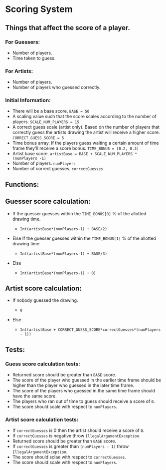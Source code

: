 # Scoring System

## Things that affect the score of a player.

### For Guessers:
* Number of players.
* Time taken to guess.

### For Artists:
* Number of players.
* Number of players who guessed correctly.

### Initial Information:
* There will be a base score. `BASE = 50`
* A scaling value such that the score scales according to the number of players. `SCALE_NUM_PLAYERS = 15`
* A correct guess scale (artist only). Based on the number of players that correctly guess the artists drawing the artist will receive a higher score. `CORRECT_GUESS_SCORE = 5`
* Time bonus array. If the players guess waiting a certain amount of time frame they'll receive a score bonus. `TIME_BONUS = [0.2, 0.3]`
* Artist base score. `artistBase = BASE + SCALE_NUM_PLAYERS * (numPlayers -1)`
* Number of players. `numPlayers`
* Number of correct guesses. `correctGuesses`

## Functions:

## Guesser score calculation:

* If the guesser guesses within the `TIME_BONUS[0]`
% of the allotted drawing time.
	* `Int(artistBase*(numPlayers-1) + BASE/2)`

* Else If the guesser guesses within the `TIME_BONUS[1]`
% of the allotted drawing time.
	* `Int(artistBase*(numPlayers-1) + BASE/3)`

* Else
	* `Int(artistBase*(numPlayers-1) + 0)`

## Artist score calculation:

* If nobody guessed the drawing.
    * `0`

* Else
	* `Int(artistBase + CORRECT_GUESS_SCORE*correctGuesses*(numPlayers - 1))`

## Tests:

### Guess score calculation tests:

* Returned score should be greater than `BASE` score.
* The score of the player who guessed in the earlier time frame should be higher than the player who guessed in the later time frame.
* The score of the players who guessed in the same time frame should have the same score.
* The players who ran out of time to guess should receive a score of `0`.
* The score should scale with respect to `numPlayers`.

### Artist score calculation tests:
* If `correctGuesses` is 0 then the artist should receive a score of `0`.
* If `correctGuesses` is negative throw `IllegalArgumentException`.
* Returned score should be greater than `BASE` score.
* If `correctGuesses` is greater than `(numPlayers - 1)` throw `IllegalArgumentException`.
* The score should sclae with respect to `correctGuesses`.
* The score should scale with respect to `numPlayers`.
